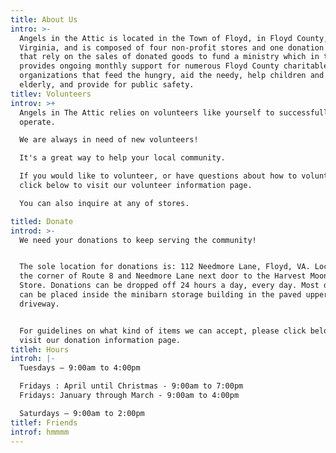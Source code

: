 ```yaml
---
title: About Us
intro: >-
  Angels in the Attic is located in the Town of Floyd, in Floyd County,
  Virginia, and is composed of four non-profit stores and one donation center
  that rely on the sales of donated goods to fund a ministry which in turn
  provides ongoing monthly support for numerous Floyd County charitable
  organizations that feed the hungry, aid the needy, help children and the
  elderly, and provide for public safety.
titlev: Volunteers
introv: >+
  Angels in The Attic relies on volunteers like yourself to successfully
  operate.

  We are always in need of new volunteers!

  It's a great way to help your local community.

  If you would like to volunteer, or have questions about how to volunteer,
  click below to visit our volunteer information page.

  You can also inquire at any of stores.

titled: Donate
introd: >-
  We need your donations to keep serving the community!


  The sole location for donations is: 112 Needmore Lane, Floyd, VA. Located on
  the corner of Route 8 and Needmore Lane next door to the Harvest Moon Food
  Store. Donations can be dropped off 24 hours a day, every day. Most donations
  can be placed inside the minibarn storage building in the paved upper
  driveway. 


  For guidelines on what kind of items we can accept, please click below to
  visit our donation information page.
titleh: Hours
introh: |-
  Tuesdays – 9:00am to 4:00pm

  Fridays : April until Christmas - 9:00am to 7:00pm 
  Fridays: January through March - 9:00am to 4:00pm 

  Saturdays – 9:00am to 2:00pm 
titlef: Friends
introf: hmmmm
---
```


